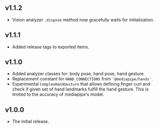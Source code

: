## v1.1.2
* Vision analyzer `.dispose` method now gracefully waits for initialization.

## v1.1.1
* Added release tags to exported items.

## v1.1.0
* Added analyzer classes for: body pose, hand pose, hand gesture.
* Replacement constant for `HAND_CONNECTIONS` from `'@mediapipe/hands'`.
* Experimental `ComplexHandGesture` that allows defining finger curl and check if given set of hand landmarks fulfill the hand gesture. This is limited to the accuracy of mediapipe's model.

## v1.0.0
* The initial release.
